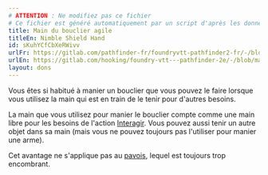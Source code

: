 ```yaml
---
# ATTENTION : Ne modifiez pas ce fichier
# Ce fichier est généré automatiquement par un script d'après les données du module Foundry VTT officiel et de sa traduction
title: Main du bouclier agile
titleEn: Nimble Shield Hand
id: sKuhYCfCbXeRWivv
urlFr: https://gitlab.com/pathfinder-fr/foundryvtt-pathfinder2-fr/-/blob/master/data/feats/sKuhYCfCbXeRWivv.htm
urlEn: https://gitlab.com/hooking/foundry-vtt---pathfinder-2e/-/blob/master/packs/data/feats.db/nimble-shield-hand.json
layout: dons
---
```

Vous êtes si habitué à manier un bouclier que vous pouvez le faire lorsque vous utilisez la main qui est en train de le tenir pour d'autres besoins.

La main que vous utilisez pour manier le bouclier compte comme une main libre pour les besoins de l'action [Interagir](../actions/interagir.md). Vous pouvez aussi tenir un autre objet dans sa main (mais vous ne pouvez toujours pas l'utiliser pour manier une arme).

Cet avantage ne s'applique pas au [pavois](../équipements/pavois.md), lequel est toujours trop encombrant.
